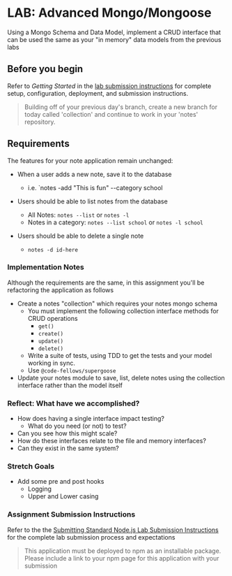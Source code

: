 # LAB: Advanced Mongo/Mongoose

Using a Mongo Schema and Data Model, implement a CRUD interface that can be used the same as your "in memory" data models from the previous labs

## Before you begin

Refer to *Getting Started*  in the [lab submission instructions](../../../reference/submission-instructions/labs/README.md) for complete setup, configuration, deployment, and submission instructions.

> Building off of your previous day's branch, create a new branch for today called 'collection' and continue to work in your 'notes' repository.

## Requirements

The features for your note application remain unchanged:

- When a user adds a new note, save it to the database
  - i.e. `notes -add "This is fun" --category school

- Users should be able to list notes from the database
  - All Notes: `notes --list` or `notes -l`
  - Notes in a category: `notes --list school` or `notes -l school`

- Users should be able to delete a single note
  - `notes -d id-here`

### Implementation Notes

Although the requirements are the same, in this assignment you'll be refactoring the application as follows

- Create a notes "collection" which requires your notes mongo schema
  - You must implement the following collection interface methods for CRUD operations
    - `get()`
    - `create()`
    - `update()`
    - `delete()`
  - Write a suite of tests, using TDD to get the tests and your model working in sync.
  - Use `@code-fellows/supergoose`
- Update your notes module to save, list, delete notes using the collection interface rather than the model itself

### Reflect: What have we accomplished?

- How does having a single interface impact testing?
  - What do you need (or not) to test?
- Can you see how this might scale?
- How do these interfaces relate to the file and memory interfaces?
- Can they exist in the same system?

### Stretch Goals

- Add some pre and post hooks
  - Logging
  - Upper and Lower casing

### Assignment Submission Instructions

Refer to the the [Submitting Standard Node.js Lab Submission Instructions](../../../reference/submission-instructions/labs/node-apps.md) for the complete lab submission process and expectations

> This application must be deployed to npm as an installable package.  Please include a link to your npm page for this application with your submission
